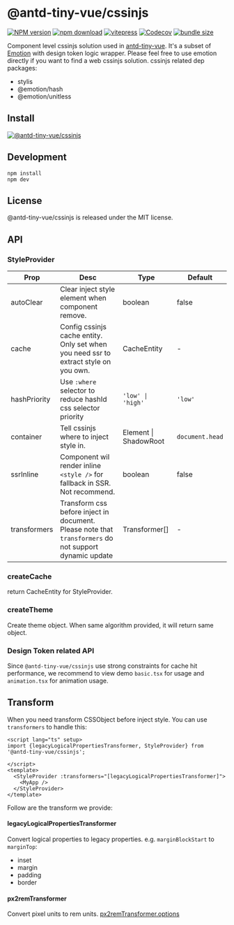# @antd-tiny-vue/cssinjs


[![NPM version][npm-image]][npm-url] [![npm download][download-image]][download-url] 
 [![vitepress](https://img.shields.io/badge/docs%20by-vitepress-blue?style=flat-square)](https://github.com/vuejs/vitepress) [![Codecov][codecov-image]][codecov-url] [![bundle size][bundlephobia-image]][bundlephobia-url]

[npm-image]: http://img.shields.io/npm/v/@antd-tiny-vue/cssinjs.svg?style=flat-square
[npm-url]: http://npmjs.org/package/@antd-tiny-vue/cssinjs
[github-actions-image]: https://github.com/antd-tiny-vue/cssinjs/workflows/CI/badge.svg
[github-actions-url]: https://github.com/antd-tiny-vue/cssinjs/actions
[codecov-image]: https://img.shields.io/codecov/c/github/antd-tiny-vue/cssinjs/master.svg?style=flat-square
[codecov-url]: https://codecov.io/gh/antd-tiny-vue/cssinjs/branch/master
[download-image]: https://img.shields.io/npm/dm/@antd-tiny-vue/cssinjs.svg?style=flat-square
[download-url]: https://npmjs.org/package/@antd-tiny-vue/cssinjs
[bundlephobia-url]: https://bundlephobia.com/result?p=@antd-tiny-vue/cssinjs
[bundlephobia-image]: https://badgen.net/bundlephobia/minzip/@antd-tiny-vue/cssinjs

Component level cssinjs solution used in [antd-tiny-vue](https://github.com/antd-tiny-vue/antd-tiny-vue). It's a subset of [Emotion](https://emotion.sh/) with design token logic wrapper. Please feel free to use emotion directly if you want to find a web cssinjs solution. cssinjs related dep packages:

- stylis
- @emotion/hash
- @emotion/unitless

## Install

[![@antd-tiny-vue/cssinjs](https://nodei.co/npm/@antd-tiny-vue/cssinjs.png)](https://npmjs.org/package/@antd-tiny-vue/cssinjs)

## Development

```
npm install
npm dev
```

## License

@antd-tiny-vue/cssinjs is released under the MIT license.

## API

### StyleProvider

| Prop | Desc | Type | Default |
| --- | --- | --- | --- |
| autoClear | Clear inject style element when component remove. | boolean | false |
| cache | Config cssinjs cache entity. Only set when you need ssr to extract style on you own. | CacheEntity | - |
| hashPriority | Use `:where` selector to reduce hashId css selector priority | `'low' \| 'high'` | `'low'` |
| container | Tell cssinjs where to inject style in. | Element \| ShadowRoot | `document.head` |
| ssrInline | Component wil render inline `<style />` for fallback in SSR. Not recommend. | boolean | false |
| transformers | Transform css before inject in document. Please note that `transformers` do not support dynamic update | Transformer[] | - |

### createCache

return CacheEntity for StyleProvider.

### createTheme

Create theme object. When same algorithm provided, it will return same object.

### Design Token related API

Since `@antd-tiny-vue/cssinjs` use strong constraints for cache hit performance, we recommend to view demo `basic.tsx` for usage and `animation.tsx` for animation usage.

## Transform

When you need transform CSSObject before inject style. You can use `transformers` to handle this:

```vue
<script lang="ts" setup>
import {legacyLogicalPropertiesTransformer, StyleProvider} from '@antd-tiny-vue/cssinjs';

</script>
<template>
  <StyleProvider :transformers="[legacyLogicalPropertiesTransformer]">
    <MyApp />
  </StyleProvider>
</template>

```

Follow are the transform we provide:

#### legacyLogicalPropertiesTransformer

Convert logical properties to legacy properties. e.g. `marginBlockStart` to `marginTop`:

- inset
- margin
- padding
- border

#### px2remTransformer

Convert pixel units to rem units. [px2remTransformer.options](./src/transformers/px2rem.ts)
